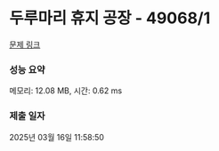 # 두루마리 휴지 공장 - 49068/1 

[문제 링크](https://level.goorm.io/exam/49068/%EB%91%90%EB%A3%A8%EB%A7%88%EB%A6%AC-%ED%9C%B4%EC%A7%80-%EA%B3%B5%EC%9E%A5/quiz/1) 

### 성능 요약

메모리: 12.08 MB, 시간: 0.62 ms

### 제출 일자

2025년 03월 16일 11:58:50

